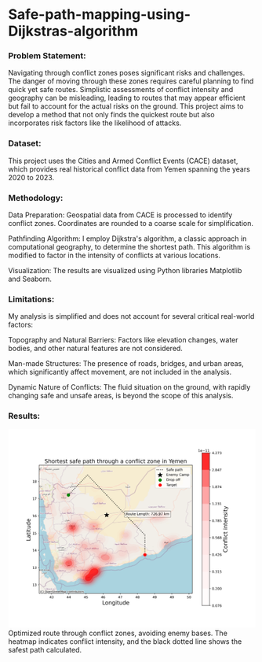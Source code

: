 # Safe-path-mapping-using-Dijkstras-algorithm

### Problem Statement:
Navigating through conflict zones poses significant risks and challenges. The danger of moving through these zones requires careful planning to find quick yet safe routes. Simplistic assessments of conflict intensity and geography can be misleading, leading to routes that may appear efficient but fail to account for the actual risks on the ground. This project aims to develop a method that not only finds the quickest route but also incorporates risk factors like the likelihood of attacks.

### Dataset:
This project uses the Cities and Armed Conflict Events (CACE) dataset, which provides real historical conflict data from Yemen spanning the years 2020 to 2023.

### Methodology:

Data Preparation: Geospatial data from CACE is processed to identify conflict zones. Coordinates are rounded to a coarse scale for simplification.

Pathfinding Algorithm: I employ Dijkstra's algorithm, a classic approach in computational geography, to determine the shortest path. This algorithm is modified to factor in the intensity of conflicts at various locations.

Visualization: The results are visualized using Python libraries Matplotlib and Seaborn.

### Limitations:
My analysis is simplified and does not account for several critical real-world factors:

Topography and Natural Barriers: Factors like elevation changes, water bodies, and other natural features are not considered.

Man-made Structures: The presence of roads, bridges, and urban areas, which significantly affect movement, are not included in the analysis.

Dynamic Nature of Conflicts: The fluid situation on the ground, with rapidly changing safe and unsafe areas, is beyond the scope of this analysis.

### Results:

![Final Plot](safest_route_heatmap.png)
Optimized route through conflict zones, avoiding enemy bases. The heatmap indicates conflict intensity, and the black dotted line shows the safest path calculated.
